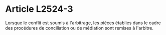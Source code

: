 # Article L2524-3

Lorsque le conflit est soumis à l'arbitrage, les pièces établies dans le cadre des procédures de conciliation ou de médiation sont remises à l'arbitre.